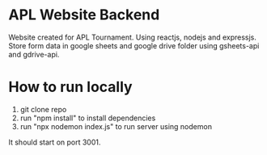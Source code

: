 # APL Website Backend

Website created for APL Tournament. Using reactjs, nodejs and expressjs. Store form data in google sheets and google drive folder using gsheets-api and gdrive-api.

# How to run locally

1. git clone repo
2. run "npm install" to install dependencies
3. run "npx nodemon index.js" to run server using nodemon

It should start on port 3001.
